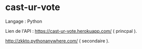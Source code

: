 # cast-ur-vote

Langage : Python

Lien de l'API : 
https://cast-ur-vote.herokuapp.com/ ( princpal ).

http://zkkto.pythonanywhere.com/ ( secondaire ).

